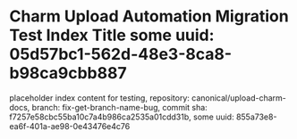 # Charm Upload Automation Migration Test Index Title some uuid: 05d57bc1-562d-48e3-8ca8-b98ca9cbb887
 placeholder index content for testing,  repository: canonical/upload-charm-docs,  branch: fix-get-branch-name-bug,  commit sha: f7257e58cbc55ba10c7a4b986ca2535a01cdd31b,  some uuid: 855a73e8-ea6f-401a-ae98-0e43476e4c76
